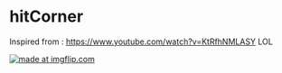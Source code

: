 # hitCorner
Inspired from : https://www.youtube.com/watch?v=KtRfhNMLASY LOL


<a href="https://imgflip.com/gif/2wm0xv"><img src="https://i.imgflip.com/2wm0xv.gif" title="made at imgflip.com"/></a>
